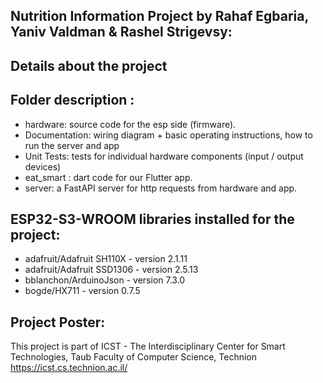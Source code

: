 ## Nutrition Information Project by Rahaf Egbaria, Yaniv Valdman & Rashel Strigevsy:  
  
## Details about the project
 
## Folder description :
* hardware: source code for the esp side (firmware).
* Documentation: wiring diagram + basic operating instructions, how to run the server and app
* Unit Tests: tests for individual hardware components (input / output devices)
* eat_smart : dart code for our Flutter app.
* server: a FastAPI server for http requests from hardware and app.
 
## ESP32-S3-WROOM libraries installed for the project:
* adafruit/Adafruit SH110X - version 2.1.11
* adafruit/Adafruit SSD1306 - version 2.5.13
* bblanchon/ArduinoJson - version 7.3.0
* bogde/HX711 - version 0.7.5

## Project Poster:
 
This project is part of ICST - The Interdisciplinary Center for Smart Technologies, Taub Faculty of Computer Science, Technion
https://icst.cs.technion.ac.il/
